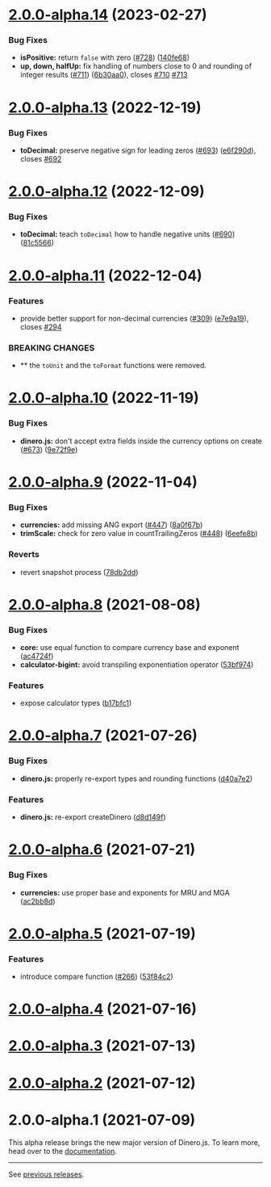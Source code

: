 # [2.0.0-alpha.14](https://github.com/dinerojs/dinero.js/compare/v2.0.0-alpha.13...v2.0.0-alpha.14) (2023-02-27)


### Bug Fixes

* **isPositive:** return `false` with zero ([#728](https://github.com/dinerojs/dinero.js/issues/728)) ([140fe68](https://github.com/dinerojs/dinero.js/commit/140fe68ba516ce47a12a01a06a6425c7df5bd455))
* **up, down, halfUp:** fix handling of numbers close to 0 and rounding of integer results ([#711](https://github.com/dinerojs/dinero.js/issues/711)) ([6b30aa0](https://github.com/dinerojs/dinero.js/commit/6b30aa09aa5d887cd00170d2659d0bf044081d93)), closes [#710](https://github.com/dinerojs/dinero.js/issues/710) [#713](https://github.com/dinerojs/dinero.js/issues/713)



# [2.0.0-alpha.13](https://github.com/dinerojs/dinero.js/compare/v2.0.0-alpha.12...v2.0.0-alpha.13) (2022-12-19)


### Bug Fixes

* **toDecimal:** preserve negative sign for leading zeros ([#693](https://github.com/dinerojs/dinero.js/issues/693)) ([e6f290d](https://github.com/dinerojs/dinero.js/commit/e6f290dfd754826f20eeafff6c3a505ee19bf05f)), closes [#692](https://github.com/dinerojs/dinero.js/issues/692)



# [2.0.0-alpha.12](https://github.com/dinerojs/dinero.js/compare/v2.0.0-alpha.11...v2.0.0-alpha.12) (2022-12-09)


### Bug Fixes

* **toDecimal:** teach `toDecimal` how to handle negative units ([#690](https://github.com/dinerojs/dinero.js/issues/690)) ([81c5566](https://github.com/dinerojs/dinero.js/commit/81c5566f1219707b2bfb3416e94d832170dd2cf0))



# [2.0.0-alpha.11](https://github.com/dinerojs/dinero.js/compare/v2.0.0-alpha.10...v2.0.0-alpha.11) (2022-12-04)


### Features

* provide better support for non-decimal currencies ([#309](https://github.com/dinerojs/dinero.js/issues/309)) ([e7e9a19](https://github.com/dinerojs/dinero.js/commit/e7e9a19e6eb8e4ff8903867a60c1457a8d241d0c)), closes [#294](https://github.com/dinerojs/dinero.js/issues/294)


### BREAKING CHANGES

* ** the `toUnit` and the `toFormat` functions were
removed.



# [2.0.0-alpha.10](https://github.com/dinerojs/dinero.js/compare/v2.0.0-alpha.9...v2.0.0-alpha.10) (2022-11-19)

### Bug Fixes

* **dinero.js:** don't accept extra fields inside the currency options on create ([#673](https://github.com/dinerojs/dinero.js/issues/673)) ([9e72f9e](https://github.com/dinerojs/dinero.js/commit/9e72f9efdc75349d9fd01e4efe57f38b4b59102c))

# [2.0.0-alpha.9](https://github.com/dinerojs/dinero.js/compare/v2.0.0-alpha.8...v2.0.0-alpha.9) (2022-11-04)

### Bug Fixes

* **currencies:** add missing ANG export ([#447](https://github.com/dinerojs/dinero.js/issues/447)) ([8a0f67b](https://github.com/dinerojs/dinero.js/commit/8a0f67bda699ca8082d7a68def21a9d11fa5f1a8))
* **trimScale:** check for zero value in countTrailingZeros ([#448](https://github.com/dinerojs/dinero.js/issues/448)) ([6eefe8b](https://github.com/dinerojs/dinero.js/commit/6eefe8b17c2a3497f836301e6001b05901ac9dec))

### Reverts

* revert snapshot process ([78db2dd](https://github.com/dinerojs/dinero.js/commit/78db2ddf2914a81d1e2c10ea0d1c72d3bdeee3b1))

# [2.0.0-alpha.8](https://github.com/dinerojs/dinero.js/compare/v2.0.0-alpha.7...v2.0.0-alpha.8) (2021-08-08)

### Bug Fixes

* **core:** use equal function to compare currency base and exponent ([ac4724f](https://github.com/dinerojs/dinero.js/commit/ac4724f12d6625e4838dd49a517d0cd214f57f6e))
* **calculator-bigint:** avoid transpiling exponentiation operator ([53bf974](https://github.com/dinerojs/dinero.js/commit/53bf974de377455c2e1156c1c9a321276dfb11a3))

### Features

* expose calculator types ([b17bfc1](https://github.com/dinerojs/dinero.js/commit/b17bfc111c2462c9226b1a7fa7d6786b055a54ca))

# [2.0.0-alpha.7](https://github.com/dinerojs/dinero.js/compare/v2.0.0-alpha.6...v2.0.0-alpha.7) (2021-07-26)

### Bug Fixes

* **dinero.js:** properly re-export types and rounding functions ([d40a7e2](https://github.com/dinerojs/dinero.js/commit/d40a7e29aff102c4e16b8416a2600cc9e0d6add6))

### Features

* **dinero.js:** re-export createDinero ([d8d149f](https://github.com/dinerojs/dinero.js/commit/d8d149f77e8efce20a60a22aba1df6b21f0f4f25))

# [2.0.0-alpha.6](https://github.com/dinerojs/dinero.js/compare/v2.0.0-alpha.5...v2.0.0-alpha.6) (2021-07-21)

### Bug Fixes

* **currencies:** use proper base and exponents for MRU and MGA ([ac2bb8d](https://github.com/dinerojs/dinero.js/commit/ac2bb8da8f53e8f461423745c2aaf4c5730e0421))

# [2.0.0-alpha.5](https://github.com/dinerojs/dinero.js/compare/v2.0.0-alpha.4...v2.0.0-alpha.5) (2021-07-19)

### Features

* introduce compare function ([#266](https://github.com/dinerojs/dinero.js/issues/266)) ([53f84c2](https://github.com/dinerojs/dinero.js/commit/53f84c28c78ba8bf04249615267f01f60603c674))

# [2.0.0-alpha.4](https://github.com/dinerojs/dinero.js/compare/v2.0.0-alpha.3...v2.0.0-alpha.4) (2021-07-16)

# [2.0.0-alpha.3](https://github.com/dinerojs/dinero.js/compare/v2.0.0-alpha.2...v2.0.0-alpha.3) (2021-07-13)

# [2.0.0-alpha.2](https://github.com/dinerojs/dinero.js/compare/v2.0.0-alpha.1...v2.0.0-alpha.2) (2021-07-12)

# 2.0.0-alpha.1 (2021-07-09)

This alpha release brings the new major version of Dinero.js. To learn more, head over to the [documentation](https://v2.dinerojs.com/docs).

---

See [previous releases](https://github.com/dinerojs/dinero.js/releases?after=v2.0.0-alpha.1).
